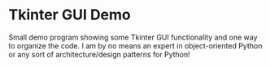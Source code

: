 # Tkinter GUI Demo

Small demo program showing some Tkinter GUI functionality and one way to organize the code. I am by no means an expert in object-oriented Python or any sort of architecture/design patterns for Python!